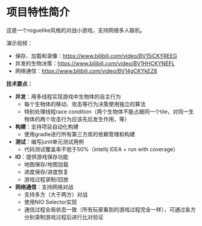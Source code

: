# 项目特性简介

这是一个roguelike风格的对战小游戏，支持网络多人联机。

演示视频：

- 保存、加载和录像：https://www.bilibili.com/video/BV15iCKYREEG
- 并发的生物决策：https://www.bilibili.com/video/BV1HHCKYNEFL
- 网络通信：https://www.bilibili.com/video/BV14gCKYkEZ8

**技术要点：**

- **并发**：用多线程实现游戏中生物体的自主行为
  - 每个生物体的移动、攻击等行为决策使用独立的算法
  - 特别处理线程race condition（两个生物体不能占据同一个tile，对同一生物体的两个攻击行为应该先后发生作用，等）
- **构建**：支持项目自动化构建
  - 使用gradle进行所有第三方库的依赖管理和构建
- **测试**：编写junit单元测试用例
  - 代码测试覆盖率不低于50%（intellij IDEA + run with coverage）
- **IO**：提供游戏保存功能
  - 地图保存/地图加载
  - 进度保存/进度恢复
  - 游戏过程录制/回放
- **网络通信**：支持网络对战
  - 支持多方（大于两方）对战
  - 使用NIO Selector实现
  - 通信过程全局状态一致（所有玩家看到的游戏过程完全一样），可通过各方分别录制游戏过程后进行比对验证



